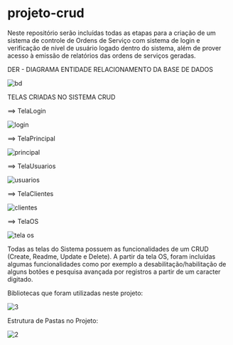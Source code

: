 # projeto-crud

Neste repositório serão incluídas todas as etapas para a criação de um sistema de controle de Ordens de Serviço com sistema de login e verificação de nível de usuário logado dentro do sistema, além de prover acesso à emissão de relatórios das ordens de serviços geradas.

DER - DIAGRAMA ENTIDADE RELACIONAMENTO DA BASE DE DADOS

![bd](https://user-images.githubusercontent.com/64817206/145073759-9bf7123e-1ad0-42d1-a93a-5a37f68b7c10.PNG)

TELAS CRIADAS NO SISTEMA CRUD

==> TelaLogin

![login](https://user-images.githubusercontent.com/64817206/145075444-0778e463-5593-4983-892c-aa4244712fc2.PNG)


==> TelaPrincipal


![principal](https://user-images.githubusercontent.com/64817206/145075502-b01ce769-322b-4811-b2dc-f4d086057870.PNG)


==> TelaUsuarios


![usuarios](https://user-images.githubusercontent.com/64817206/145075546-05cc3072-0b12-4dab-a551-afc0765faf25.PNG)


==> TelaClientes


![clientes](https://user-images.githubusercontent.com/64817206/145075587-619528c6-6d19-45ab-9ab9-e532607130bc.PNG)


==> TelaOS


![tela os](https://user-images.githubusercontent.com/64817206/145075625-d00276f8-4742-424c-9a74-bd45b1c42f2f.PNG)

Todas as telas do Sistema possuem as funcionalidades de um CRUD (Create, Readme, Update e Delete). A partir da tela OS, foram incluídas algumas funcionalidades como por exemplo a desabilitação/habilitação de alguns botões e pesquisa avançada por registros a partir de um caracter digitado.

Bibliotecas que foram utilizadas neste projeto:

![3](https://user-images.githubusercontent.com/64817206/145076067-60edcb11-d8e3-45c0-8145-231acc6d3e2b.png)

Estrutura de Pastas no Projeto:

![2](https://user-images.githubusercontent.com/64817206/145076114-d38fe5ba-c8e8-4b1a-8fc3-97a8cb4909ce.PNG)
